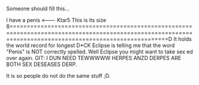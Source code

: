 Someone should fill this...

I have a penis <--- Ktar5
This is its size 8==========================================================================================================================================================D 
It holds the world record for longest D*CK
Eclipse is telling me that the word "Penis" is NOT correctly spelled.
Well Eclipse you might want to take sex ed over again.
GIT: I DUN NEED TEWWWWW HERPES ANZD DERPES ARE BOTH SEX DESEASES DERP.

It is so people do not do the same stuff ;D.